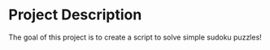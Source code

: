 # Project Description

The goal of this project is to create a script to solve simple sudoku puzzles!
